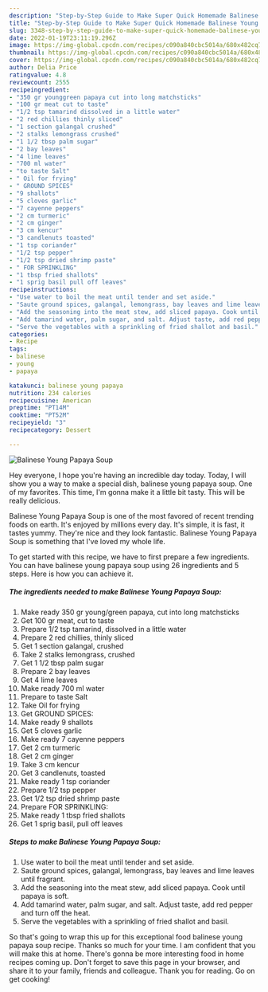 ```yaml
---
description: "Step-by-Step Guide to Make Super Quick Homemade Balinese Young Papaya Soup"
title: "Step-by-Step Guide to Make Super Quick Homemade Balinese Young Papaya Soup"
slug: 3348-step-by-step-guide-to-make-super-quick-homemade-balinese-young-papaya-soup
date: 2022-01-19T23:11:19.296Z
image: https://img-global.cpcdn.com/recipes/c090a840cbc5014a/680x482cq70/balinese-young-papaya-soup-recipe-main-photo.jpg
thumbnail: https://img-global.cpcdn.com/recipes/c090a840cbc5014a/680x482cq70/balinese-young-papaya-soup-recipe-main-photo.jpg
cover: https://img-global.cpcdn.com/recipes/c090a840cbc5014a/680x482cq70/balinese-young-papaya-soup-recipe-main-photo.jpg
author: Delia Price
ratingvalue: 4.8
reviewcount: 2555
recipeingredient:
- "350 gr younggreen papaya cut into long matchsticks"
- "100 gr meat cut to taste"
- "1/2 tsp tamarind dissolved in a little water"
- "2 red chillies thinly sliced"
- "1 section galangal crushed"
- "2 stalks lemongrass crushed"
- "1 1/2 tbsp palm sugar"
- "2 bay leaves"
- "4 lime leaves"
- "700 ml water"
- "to taste Salt"
- " Oil for frying"
- " GROUND SPICES"
- "9 shallots"
- "5 cloves garlic"
- "7 cayenne peppers"
- "2 cm turmeric"
- "2 cm ginger"
- "3 cm kencur"
- "3 candlenuts toasted"
- "1 tsp coriander"
- "1/2 tsp pepper"
- "1/2 tsp dried shrimp paste"
- " FOR SPRINKLING"
- "1 tbsp fried shallots"
- "1 sprig basil pull off leaves"
recipeinstructions:
- "Use water to boil the meat until tender and set aside."
- "Saute ground spices, galangal, lemongrass, bay leaves and lime leaves until fragrant."
- "Add the seasoning into the meat stew, add sliced papaya. Cook until papaya is soft."
- "Add tamarind water, palm sugar, and salt. Adjust taste, add red pepper and turn off the heat."
- "Serve the vegetables with a sprinkling of fried shallot and basil."
categories:
- Recipe
tags:
- balinese
- young
- papaya

katakunci: balinese young papaya 
nutrition: 234 calories
recipecuisine: American
preptime: "PT14M"
cooktime: "PT52M"
recipeyield: "3"
recipecategory: Dessert

---
```



![Balinese Young Papaya Soup](https://img-global.cpcdn.com/recipes/c090a840cbc5014a/680x482cq70/balinese-young-papaya-soup-recipe-main-photo.jpg)

Hey everyone, I hope you're having an incredible day today. Today, I will show you a way to make a special dish, balinese young papaya soup. One of my favorites. This time, I'm gonna make it a little bit tasty. This will be really delicious.

Balinese Young Papaya Soup is one of the most favored of recent trending foods on earth. It's enjoyed by millions every day. It's simple, it is fast, it tastes yummy. They're nice and they look fantastic. Balinese Young Papaya Soup is something that I've loved my whole life.




To get started with this recipe, we have to first prepare a few ingredients. You can have balinese young papaya soup using 26 ingredients and 5 steps. Here is how you can achieve it.

<!--inarticleads1-->

##### The ingredients needed to make Balinese Young Papaya Soup:

1. Make ready 350 gr young/green papaya, cut into long matchsticks
1. Get 100 gr meat, cut to taste
1. Prepare 1/2 tsp tamarind, dissolved in a little water
1. Prepare 2 red chillies, thinly sliced
1. Get 1 section galangal, crushed
1. Take 2 stalks lemongrass, crushed
1. Get 1 1/2 tbsp palm sugar
1. Prepare 2 bay leaves
1. Get 4 lime leaves
1. Make ready 700 ml water
1. Prepare to taste Salt
1. Take  Oil for frying
1. Get  GROUND SPICES:
1. Make ready 9 shallots
1. Get 5 cloves garlic
1. Make ready 7 cayenne peppers
1. Get 2 cm turmeric
1. Get 2 cm ginger
1. Take 3 cm kencur
1. Get 3 candlenuts, toasted
1. Make ready 1 tsp coriander
1. Prepare 1/2 tsp pepper
1. Get 1/2 tsp dried shrimp paste
1. Prepare  FOR SPRINKLING:
1. Make ready 1 tbsp fried shallots
1. Get 1 sprig basil, pull off leaves




<!--inarticleads2-->

##### Steps to make Balinese Young Papaya Soup:

1. Use water to boil the meat until tender and set aside.
1. Saute ground spices, galangal, lemongrass, bay leaves and lime leaves until fragrant.
1. Add the seasoning into the meat stew, add sliced papaya. Cook until papaya is soft.
1. Add tamarind water, palm sugar, and salt. Adjust taste, add red pepper and turn off the heat.
1. Serve the vegetables with a sprinkling of fried shallot and basil.




So that's going to wrap this up for this exceptional food balinese young papaya soup recipe. Thanks so much for your time. I am confident that you will make this at home. There's gonna be more interesting food in home recipes coming up. Don't forget to save this page in your browser, and share it to your family, friends and colleague. Thank you for reading. Go on get cooking!

